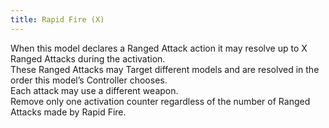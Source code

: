 ```yaml
---
title: Rapid Fire (X)
---
```

When this model declares a Ranged Attack action it may resolve up to X Ranged Attacks during the activation.  
These Ranged Attacks may Target different models and are resolved in the order this model’s Controller chooses.  
Each attack may use a different weapon.  
Remove only one activation counter regardless of the number of Ranged Attacks made by Rapid Fire.